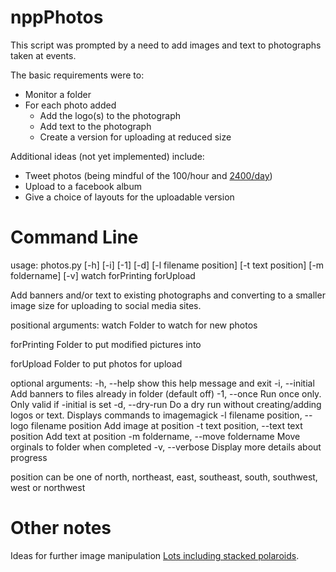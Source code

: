 nppPhotos
=========

This script was prompted by a need to add images and text to photographs taken at events.

The basic requirements were to:

* Monitor a folder
* For each photo added
	* Add the logo(s) to the photograph
	* Add text to the photograph
	* Create a version for uploading at reduced size
	
Additional ideas (not yet implemented) include:
* Tweet photos (being mindful of the 100/hour and [2400/day](https://support.twitter.com/articles/15364-twitter-limits-api-updates-and-following))
* Upload to a facebook album
* Give a choice of layouts for the uploadable version

Command Line
=======

usage: photos.py [-h] [-i] [-1] [-d] [-l filename position] [-t text position]
                 [-m foldername] [-v]
                 watch forPrinting forUpload

Add banners and/or text to existing photographs and converting to a smaller
image size for uploading to social media sites.

positional arguments:
  watch                 Folder to watch for new photos
  
  forPrinting           Folder to put modified pictures into
  
  forUpload             Folder to put photos for upload

optional arguments:
  -h, --help            show this help message and exit
  -i, --initial         Add banners to files already in folder (default off)
  -1, --once            Run once only. Only valid if -initial is set
  -d, --dry-run         Do a dry run without creating/adding logos or text.
                        Displays commands to imagemagick
  -l filename position, --logo filename position
                        Add image at position
  -t text position, --text text position
                        Add text at position
  -m foldername, --move foldername
                        Move orginals to folder when completed
  -v, --verbose         Display more details about progress

position can be one of north, northeast, east, southeast, south, southwest,
west or northwest


Other notes
=======

Ideas for further image manipulation
[Lots including stacked polaroids](http://www.imagemagick.org/Usage/thumbnails/).
